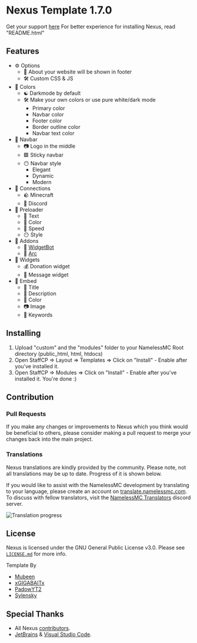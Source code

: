 # Nexus Template 1.7.0

Get your support [here](https://resourcemc.net/discord)
For better experience for installing Nexus, read "README.html"

## Features

* ⚙️ Options
  * 📜 About your website will be shown in footer
  * 🛠️ Custom CSS & JS
* 🌈 Colors
  * ☯️ Darkmode by default
  * 🛠️ Make your own colors or use pure white/dark mode
    * Primary color
    * Navbar color
    * Footer color
    * Border outline color
    * Navbar text color
* 🧭 Navbar
  * 📷 Logo in the middle
  * 🟩 Sticky navbar
  * 😶 Navbar style
    * Elegant
    * Dynamic
    * Modern
* 📶 Connections
  * 🪨 Minecraft
  * 📱 Discord
* 🔄 Preloader
  * 📝 Text
  * 🌈 Color
  * 🚶 Speed
  * 😶 Style
* 🧩 Addons
  * 🤖 [WidgetBot](https://widgetbot.io)
  * 🔽 [Arc](https://arc.io)
* 🕋 Widgets
  * 💰 Donation widget
  * 📝 Message widget
* 🔗 Embed
  * 📝 Title
  * 📃 Description
  * 🌈 Color
  * 📷 Image
  * 📰 Keywords

## Installing

1. Upload "custom" and the "modules" folder to your NamelessMC Root directory (public_html, html, htdocs)
2. Open StaffCP => Layout => Templates => Click on "Install" - Enable after you've installed it.
3. Open StaffCP => Modules => Click on "Install" - Enable after you've installed it. You're done :)

## Contribution

### Pull Requests

If you make any changes or improvements to Nexus which you think would be beneficial to others, please consider making a pull request to merge your changes back into the main project.

### Translations

Nexus translations are kindly provided by the community. Please note, not all translations may be up to date. Progress of it is shown below.

If you would like to assist with the NamelessMC development by translating to your language, please create an account on [translate.namelessmc.com](https://translate.namelessmc.com/projects/third-party-resources/nexus-template). To discuss with fellow translators, visit the [NamelessMC Translators](https://discord.gg/7Dku3fE) discord server.

![Translation progress](https://translate.namelessmc.com/widgets/third-party-resources/-/nexus-template/multi-auto.svg)

## License

Nexus is licensed under the GNU General Public License v3.0. Please see [`LICENSE.md`](https://github.com/VertisanPRO/nexus/blob/main/LICENSE.md) for more info.

Template By
* [Mubeen](https://github.com/Mubeen142)
* [xGIGABAITx](https://github.com/GIGABAIT93)
* [PadowYT2](https://github.com/PadowYT2)
* [Sylensky](https://github.com/Sylensky)

## Special Thanks
- All Nexus [contributors](https://github.com/VertisanPRO/nexus/graphs/contributors).
- [JetBrains](https://www.jetbrains.com) & [Visual Studio Code](https://code.visualstudio.com).
